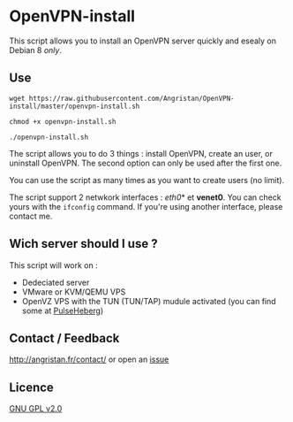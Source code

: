 # OpenVPN-install
This script allows you to install an OpenVPN server quickly and esealy on Debian 8 *only*.

## Use

`wget https://raw.githubusercontent.com/Angristan/OpenVPN-install/master/openvpn-install.sh`

`chmod +x openvpn-install.sh`

`./openvpn-install.sh`

The script allows you to do 3 things : install OpenVPN, create an user, or uninstall OpenVPN.
The second option can only be used after the first one.

You can use the script as many times as you want to create users (no limit).

The script support 2 netwkork interfaces : *eth0** et **venet0**. You can check yours with the `ifconfig` command. If you're using another interface, please contact me.


## Wich server should I use ?
This script will work on :
- Dedeciated server
- VMware or KVM/QEMU VPS
- OpenVZ VPS with the TUN (TUN/TAP) mudule activated (you can find some at [PulseHeberg](http://angristan.fr/pulseheberg/))

## Contact / Feedback

http://angristan.fr/contact/ or open an [issue](https://github.com/Angristan/OpenVPN-install/issues)

## Licence

[GNU GPL v2.0](https://github.com/Angristan/OpenVPN-install/blob/master/LICENSE)

